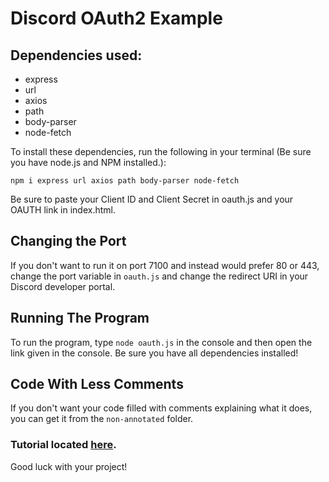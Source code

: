 # Discord OAuth2 Example

## Dependencies used:
  * express
  * url
  * axios
  * path
  * body-parser
  * node-fetch

To install these dependencies, run the following in your terminal (Be sure you have node.js and NPM installed.):

`npm i express url axios path body-parser node-fetch`


Be sure to paste your Client ID and Client Secret in oauth.js and your OAUTH link in index.html.

## Changing the Port
If you don't want to run it on port 7100 and instead would prefer 80 or 443, change the port variable in `oauth.js` and change the redirect URI in your Discord developer portal.

## Running The Program
To run the program, type `node oauth.js` in the console and then open the link given in the console. Be sure you have all dependencies installed!

## Code With Less Comments
If you don't want your code filled with comments explaining what it does, you can get it from the `non-annotated` folder.

### Tutorial located [here](https://circlertech.com/working-with-discord-oauth2).
Good luck with your project!
